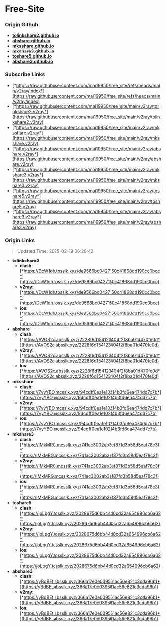 # Free-Site

### Origin Github

- [**tolinkshare2.github.io**](https://github.com/tolinkshare2/tolinkshare2.github.io)
- [**abshare.github.io**](https://github.com/abshare/abshare.github.io)
- [**mksshare.github.io**](https://github.com/mksshare/mksshare.github.io)
- [**mkshare3.github.io**](https://github.com/mkshare3/mkshare3.github.io)
- [**toshare5.github.io**](https://github.com/toshare5/toshare5.github.io)
- [**abshare3.github.io**](https://github.com/abshare3/abshare3.github.io)

### Subscribe Links

- [*https://raw.githubusercontent.com/mai19950/free_site/refs/heads/main/v2ray/index*](https://raw.githubusercontent.com/mai19950/free_site/refs/heads/main/v2ray/index)
- [*https://raw.githubusercontent.com/mai19950/free_site/main/v2ray/tolinkshare2.v2ray*](https://raw.githubusercontent.com/mai19950/free_site/main/v2ray/tolinkshare2.v2ray)
- [*https://raw.githubusercontent.com/mai19950/free_site/main/v2ray/mksshare.v2ray*](https://raw.githubusercontent.com/mai19950/free_site/main/v2ray/mksshare.v2ray)
- [*https://raw.githubusercontent.com/mai19950/free_site/main/v2ray/abshare.v2ray*](https://raw.githubusercontent.com/mai19950/free_site/main/v2ray/abshare.v2ray)
- [*https://raw.githubusercontent.com/mai19950/free_site/main/v2ray/mkshare3.v2ray*](https://raw.githubusercontent.com/mai19950/free_site/main/v2ray/mkshare3.v2ray)
- [*https://raw.githubusercontent.com/mai19950/free_site/main/v2ray/toshare5.v2ray*](https://raw.githubusercontent.com/mai19950/free_site/main/v2ray/toshare5.v2ray)
- [*https://raw.githubusercontent.com/mai19950/free_site/main/v2ray/abshare3.v2ray*](https://raw.githubusercontent.com/mai19950/free_site/main/v2ray/abshare3.v2ray)

### Origin Links

> Updated Time: 2025-02-19 06:28:42

- **tolinkshare2**
  - **clash**: [*https://DcW1dh.tosslk.xyz/de9566bc0427150c41868dd190cc0bcc*](https://DcW1dh.tosslk.xyz/de9566bc0427150c41868dd190cc0bcc)
  - **v2ray**: [*https://DcW1dh.tosslk.xyz/de9566bc0427150c41868dd190cc0bcc*](https://DcW1dh.tosslk.xyz/de9566bc0427150c41868dd190cc0bcc)
  - **ios**: [*https://DcW1dh.tosslk.xyz/de9566bc0427150c41868dd190cc0bcc*](https://DcW1dh.tosslk.xyz/de9566bc0427150c41868dd190cc0bcc)
- **abshare**
  - **clash**: [*https://AVOS2c.absslk.xyz/2228f6d154123404f2f8ba01d470fe0d*](https://AVOS2c.absslk.xyz/2228f6d154123404f2f8ba01d470fe0d)
  - **v2ray**: [*https://AVOS2c.absslk.xyz/2228f6d154123404f2f8ba01d470fe0d*](https://AVOS2c.absslk.xyz/2228f6d154123404f2f8ba01d470fe0d)
  - **ios**: [*https://AVOS2c.absslk.xyz/2228f6d154123404f2f8ba01d470fe0d*](https://AVOS2c.absslk.xyz/2228f6d154123404f2f8ba01d470fe0d)
- **mksshare**
  - **clash**: [*https://7vyYBO.mcsslk.xyz/94cdff0ea1e10214b3fd6ea474dd7c7b*](https://7vyYBO.mcsslk.xyz/94cdff0ea1e10214b3fd6ea474dd7c7b)
  - **v2ray**: [*https://7vyYBO.mcsslk.xyz/94cdff0ea1e10214b3fd6ea474dd7c7b*](https://7vyYBO.mcsslk.xyz/94cdff0ea1e10214b3fd6ea474dd7c7b)
  - **ios**: [*https://7vyYBO.mcsslk.xyz/94cdff0ea1e10214b3fd6ea474dd7c7b*](https://7vyYBO.mcsslk.xyz/94cdff0ea1e10214b3fd6ea474dd7c7b)
- **mkshare3**
  - **clash**: [*https://IMkMRG.mcsslk.xyz/741ac3002ab3ef87fd3b58d5eaf78c3f*](https://IMkMRG.mcsslk.xyz/741ac3002ab3ef87fd3b58d5eaf78c3f)
  - **v2ray**: [*https://IMkMRG.mcsslk.xyz/741ac3002ab3ef87fd3b58d5eaf78c3f*](https://IMkMRG.mcsslk.xyz/741ac3002ab3ef87fd3b58d5eaf78c3f)
  - **ios**: [*https://IMkMRG.mcsslk.xyz/741ac3002ab3ef87fd3b58d5eaf78c3f*](https://IMkMRG.mcsslk.xyz/741ac3002ab3ef87fd3b58d5eaf78c3f)
- **toshare5**
  - **clash**: [*https://joLpgY.tosslk.xyz/2028675d6bb44d0cd32a654996cb6a62*](https://joLpgY.tosslk.xyz/2028675d6bb44d0cd32a654996cb6a62)
  - **v2ray**: [*https://joLpgY.tosslk.xyz/2028675d6bb44d0cd32a654996cb6a62*](https://joLpgY.tosslk.xyz/2028675d6bb44d0cd32a654996cb6a62)
  - **ios**: [*https://joLpgY.tosslk.xyz/2028675d6bb44d0cd32a654996cb6a62*](https://joLpgY.tosslk.xyz/2028675d6bb44d0cd32a654996cb6a62)
- **abshare3**
  - **clash**: [*https://yBdBEt.absslk.xyz/366a17e0e039561ac56e821c3cda96b1*](https://yBdBEt.absslk.xyz/366a17e0e039561ac56e821c3cda96b1)
  - **v2ray**: [*https://yBdBEt.absslk.xyz/366a17e0e039561ac56e821c3cda96b1*](https://yBdBEt.absslk.xyz/366a17e0e039561ac56e821c3cda96b1)
  - **ios**: [*https://yBdBEt.absslk.xyz/366a17e0e039561ac56e821c3cda96b1*](https://yBdBEt.absslk.xyz/366a17e0e039561ac56e821c3cda96b1)
